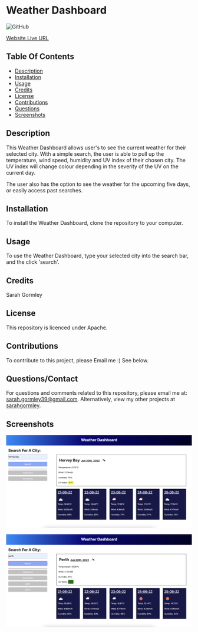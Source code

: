 # Weather Dashboard


![GitHub](https://img.shields.io/badge/license-Apache-yellow.svg)

[Website Live URL](https://sarahgormley.github.io/weather-dashboard/)

## Table Of Contents
* [Description](#description)
* [Installation](#installation)
* [Usage](#usage)
* [Credits](#credits)
* [License](#license)
* [Contributions](#contributions)
* [Questions](#questionscontact)
* [Screenshots](#screenshots)


## Description
This Weather Dashboard allows user's to see the current weather for their selected city. With a simple search, the user is able to pull up the temperature, wind speed, humidity and UV index of their chosen city. The UV index will change colour depending in the severity of the UV on the current day. 

The user also has the option to see the weather for the upcoming five days, or easily access past searches. 


## Installation
To install the Weather Dashboard, clone the repository to your computer.

## Usage
To use the Weather Dashboard, type your selected city into the search bar, and the click 'search'.


## Credits
Sarah Gormley


## License
This repository is licenced under Apache.

## Contributions
To contribute to this project, please Email me :) See below.


## Questions/Contact
For questions and comments related to this repository, please email me at: sarah.gormley39@gmail.com. Alternatively, view my other projects at [sarahgormley](https://github.com/sarahgormley).

## Screenshots 
![Screenshot 1](./Assets/Images/Screen%20Shot%202022-06-20%20at%2012.34.59%20pm.png)

![Screenshot 2](./Assets/Images/Screen%20Shot%202022-06-20%20at%2012.35.16%20pm.png)

